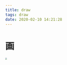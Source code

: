 ```yaml
---
title: draw
tags: draw
date: 2020-02-10 14:21:28
---
```



# 画

<img src="https://lightouo.github.io/images/yes2.png" style="zoom:33%;" />

